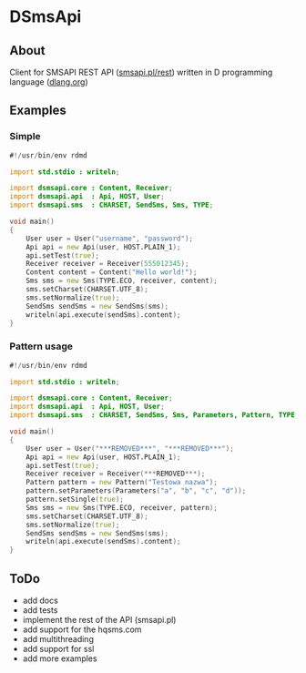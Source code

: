 # DSmsApi
## About
Client for SMSAPI REST API ([smsapi.pl/rest](http://smsapi.pl/rest)) written in D programming language ([dlang.org](http://dlang.org))
## Examples
### Simple
``` d
#!/usr/bin/env rdmd

import std.stdio : writeln;

import dsmsapi.core : Content, Receiver;
import dsmsapi.api  : Api, HOST, User;
import dsmsapi.sms  : CHARSET, SendSms, Sms, TYPE;

void main()
{
    User user = User("username", "password");
    Api api = new Api(user, HOST.PLAIN_1);
    api.setTest(true);
    Receiver receiver = Receiver(555012345);
    Content content = Content("Hello world!");
    Sms sms = new Sms(TYPE.ECO, receiver, content);
    sms.setCharset(CHARSET.UTF_8);
    sms.setNormalize(true);
    SendSms sendSms = new SendSms(sms);
    writeln(api.execute(sendSms).content);
}
```
### Pattern usage
``` d
#!/usr/bin/env rdmd

import std.stdio : writeln;

import dsmsapi.core : Content, Receiver;
import dsmsapi.api  : Api, HOST, User;
import dsmsapi.sms  : CHARSET, SendSms, Sms, Parameters, Pattern, TYPE;

void main()
{
    User user = User("***REMOVED***", "***REMOVED***");
    Api api = new Api(user, HOST.PLAIN_1);
    api.setTest(true);
    Receiver receiver = Receiver(***REMOVED***);
    Pattern pattern = new Pattern("Testowa nazwa");
    pattern.setParameters(Parameters("a", "b", "c", "d"));
    pattern.setSingle(true);
    Sms sms = new Sms(TYPE.ECO, receiver, pattern);
    sms.setCharset(CHARSET.UTF_8);
    sms.setNormalize(true);
    SendSms sendSms = new SendSms(sms);
    writeln(api.execute(sendSms).content);
}
```
## ToDo
 * add docs
 * add tests
 * implement the rest of the API (smsapi.pl)
 * add support for the hqsms.com
 * add multithreading
 * add support for ssl
 * add more examples